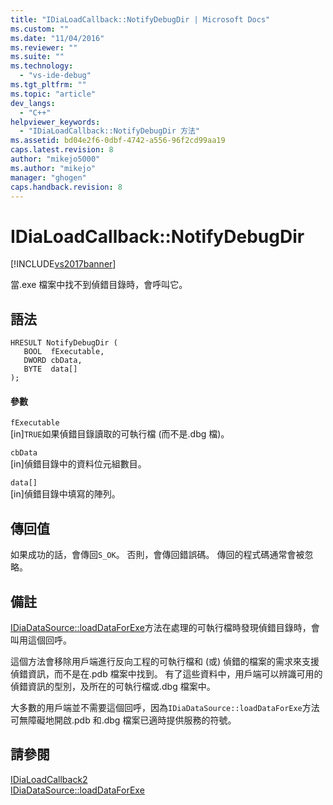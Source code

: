 ```yaml
---
title: "IDiaLoadCallback::NotifyDebugDir | Microsoft Docs"
ms.custom: ""
ms.date: "11/04/2016"
ms.reviewer: ""
ms.suite: ""
ms.technology: 
  - "vs-ide-debug"
ms.tgt_pltfrm: ""
ms.topic: "article"
dev_langs: 
  - "C++"
helpviewer_keywords: 
  - "IDiaLoadCallback::NotifyDebugDir 方法"
ms.assetid: bd04e2f6-0dbf-4742-a556-96f2cd99aa19
caps.latest.revision: 8
author: "mikejo5000"
ms.author: "mikejo"
manager: "ghogen"
caps.handback.revision: 8
---
```

# IDiaLoadCallback::NotifyDebugDir
[!INCLUDE[vs2017banner](../../code-quality/includes/vs2017banner.md)]

當.exe 檔案中找不到偵錯目錄時，會呼叫它。  
  
## 語法  
  
```cpp#  
HRESULT NotifyDebugDir (   
   BOOL  fExecutable,  
   DWORD cbData,  
   BYTE  data[]  
);  
```  
  
#### 參數  
 `fExecutable`  
 \[in\]`TRUE`如果偵錯目錄讀取的可執行檔 \(而不是.dbg 檔\)。  
  
 `cbData`  
 \[in\]偵錯目錄中的資料位元組數目。  
  
 `data[]`  
 \[in\]偵錯目錄中填寫的陣列。  
  
## 傳回值  
 如果成功的話，會傳回`S_OK`。 否則，會傳回錯誤碼。  傳回的程式碼通常會被忽略。  
  
## 備註  
 [IDiaDataSource::loadDataForExe](../../debugger/debug-interface-access/idiadatasource-loaddataforexe.md)方法在處理的可執行檔時發現偵錯目錄時，會叫用這個回呼。  
  
 這個方法會移除用戶端進行反向工程的可執行檔和 \(或\) 偵錯的檔案的需求來支援偵錯資訊，而不是在.pdb 檔案中找到。  有了這些資料中，用戶端可以辨識可用的偵錯資訊的型別，及所在的可執行檔或.dbg 檔案中。  
  
 大多數的用戶端並不需要這個回呼，因為`IDiaDataSource::loadDataForExe`方法可無障礙地開啟.pdb 和.dbg 檔案已適時提供服務的符號。  
  
## 請參閱  
 [IDiaLoadCallback2](../../debugger/debug-interface-access/idialoadcallback2.md)   
 [IDiaDataSource::loadDataForExe](../../debugger/debug-interface-access/idiadatasource-loaddataforexe.md)